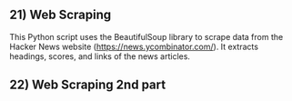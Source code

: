 ## 21) Web Scraping 
This Python script uses the BeautifulSoup library to scrape data from the Hacker News website (https://news.ycombinator.com/). It extracts headings, scores, and links of the news articles.

## 22) Web Scraping 2nd part
